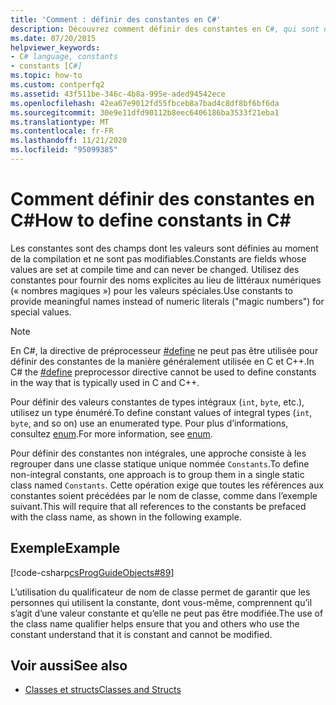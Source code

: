 ```yaml
---
title: 'Comment : définir des constantes en C#'
description: Découvrez comment définir des constantes en C#, qui sont des champs dont les valeurs sont définies au moment de la compilation. Utilisez des constantes pour fournir des noms explicites pour les valeurs spéciales.
ms.date: 07/20/2015
helpviewer_keywords:
- C# language, constants
- constants [C#]
ms.topic: how-to
ms.custom: contperfq2
ms.assetid: 43f511be-346c-4b8a-995e-aded94542ece
ms.openlocfilehash: 42ea67e9012fd55fbceb8a7bad4c8df8bf6bf6da
ms.sourcegitcommit: 30e9e11dfd90112b8eec6406186ba3533f21eba1
ms.translationtype: MT
ms.contentlocale: fr-FR
ms.lasthandoff: 11/21/2020
ms.locfileid: "95099385"
---
```

# <a name="how-to-define-constants-in-c"></a><span data-ttu-id="bc83b-104">Comment définir des constantes en C\#</span><span class="sxs-lookup"><span data-stu-id="bc83b-104">How to define constants in C\#</span></span>

<span data-ttu-id="bc83b-105">Les constantes sont des champs dont les valeurs sont définies au moment de la compilation et ne sont pas modifiables.</span><span class="sxs-lookup"><span data-stu-id="bc83b-105">Constants are fields whose values are set at compile time and can never be changed.</span></span> <span data-ttu-id="bc83b-106">Utilisez des constantes pour fournir des noms explicites au lieu de littéraux numériques (« nombres magiques ») pour les valeurs spéciales.</span><span class="sxs-lookup"><span data-stu-id="bc83b-106">Use constants to provide meaningful names instead of numeric literals ("magic numbers") for special values.</span></span>  
  
> [!NOTE]
> <span data-ttu-id="bc83b-107">En C#, la directive de préprocesseur [#define](../../language-reference/preprocessor-directives/preprocessor-define.md) ne peut pas être utilisée pour définir des constantes de la manière généralement utilisée en C et C++.</span><span class="sxs-lookup"><span data-stu-id="bc83b-107">In C# the [#define](../../language-reference/preprocessor-directives/preprocessor-define.md) preprocessor directive cannot be used to define constants in the way that is typically used in C and C++.</span></span>  
  
 <span data-ttu-id="bc83b-108">Pour définir des valeurs constantes de types intégraux (`int`, `byte`, etc.), utilisez un type énuméré.</span><span class="sxs-lookup"><span data-stu-id="bc83b-108">To define constant values of integral types (`int`, `byte`, and so on) use an enumerated type.</span></span> <span data-ttu-id="bc83b-109">Pour plus d’informations, consultez [enum](../../language-reference/builtin-types/enum.md).</span><span class="sxs-lookup"><span data-stu-id="bc83b-109">For more information, see [enum](../../language-reference/builtin-types/enum.md).</span></span>  
  
 <span data-ttu-id="bc83b-110">Pour définir des constantes non intégrales, une approche consiste à les regrouper dans une classe statique unique nommée `Constants`.</span><span class="sxs-lookup"><span data-stu-id="bc83b-110">To define non-integral constants, one approach is to group them in a single static class named `Constants`.</span></span> <span data-ttu-id="bc83b-111">Cette opération exige que toutes les références aux constantes soient précédées par le nom de classe, comme dans l’exemple suivant.</span><span class="sxs-lookup"><span data-stu-id="bc83b-111">This will require that all references to the constants be prefaced with the class name, as shown in the following example.</span></span>  
  
## <a name="example"></a><span data-ttu-id="bc83b-112">Exemple</span><span class="sxs-lookup"><span data-stu-id="bc83b-112">Example</span></span>  

 [!code-csharp[csProgGuideObjects#89](~/samples/snippets/csharp/VS_Snippets_VBCSharp/csProgGuideObjects/CS/Objects.cs#89)]  
  
 <span data-ttu-id="bc83b-113">L’utilisation du qualificateur de nom de classe permet de garantir que les personnes qui utilisent la constante, dont vous-même, comprennent qu’il s’agit d’une valeur constante et qu’elle ne peut pas être modifiée.</span><span class="sxs-lookup"><span data-stu-id="bc83b-113">The use of the class name qualifier helps ensure that you and others who use the constant understand that it is constant and cannot be modified.</span></span>  
  
## <a name="see-also"></a><span data-ttu-id="bc83b-114">Voir aussi</span><span class="sxs-lookup"><span data-stu-id="bc83b-114">See also</span></span>

- [<span data-ttu-id="bc83b-115">Classes et structs</span><span class="sxs-lookup"><span data-stu-id="bc83b-115">Classes and Structs</span></span>](./index.md)
